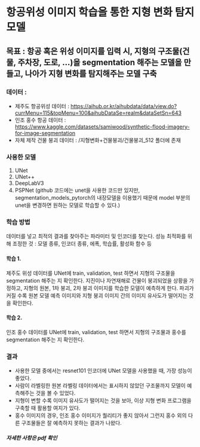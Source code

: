 # 항공위성 이미지 학습을 통한 지형 변화 탐지 모델
## 목표 : 항공 혹은 위성 이미지를 입력 시, 지형의 구조물(건물, 주차장, 도로, ...)을 segmentation 해주는 모델을 만들고, 나아가 지형 변화를 탐지해주는 모델 구축

### 데이터 :
- 제주도 항공위성 데이터 : https://aihub.or.kr/aihubdata/data/view.do?currMenu=115&topMenu=100&aihubDataSe=realm&dataSetSn=643
- 인조 홍수 항공 데이터 : https://www.kaggle.com/datasets/samiwood/synthetic-flood-imagery-for-image-segmentation
- 자체 제작 건물 붕괴 데이터 : /지형변화+건물붕괴/건물붕괴_512 폴더에 존재

### 사용한 모델
1. UNet
2. UNet++
3. DeepLabV3
4. PSPNet
(github 코드에는 unet을 사용한 코드만 있지만, segmentation_models_pytorch의 내장모델을 이용했기 때문에
model 부분의 unet을 변경하면 원하는 모델로 학습할 수 있다.)

### 학습 방법
데이터를 넣고 최적의 결과를 찾아주는 파라미터 및 인코더를 찾는다.
성능 최적화를 위해 조정한 것 : 모델 종류, 인코더 종류, 에폭, 학습률, 활성화 함수 등

#### 학습 1.
제주도 위성 데이터를 UNet에 train, validation, test 하면서 지형의 구조물을 segmentation 해주는 지 확인한다.
지진이나 자연재해로 건물이 붕괴되었을 상황을 가정하고, 지형의 원본, 1차 붕괴, 2차 붕괴 이미지를 학습한 모델이 예측하게 한다.
파괴가 커질 수록 원본 모델 예측 이미지와 지형 붕괴 이미지 간의 이미지 유사도가 떨어지는 것을 확인한다.

#### 학습 2.
인조 홍수 데이터를 UNet에 train, validation, test 하면서 지형의 구조물과 홍수를 segmentation 해주는 지 확인한다.

### 결과
- 사용한 모델 중에서는 resnet101 인코더에 UNet 모델을 사용했을 때, 가장 성능이 좋았다.
- 사람이 라벨링한 원본 라벨링 데이터에서는 표시하지 않았던 구조물까지 모델이 예측해주는 것을 볼 수 있었다.
- 지형이 변할 수록 이미지 유사도가 떨어지는 것을 보아, 이상 지형 변화 프로그램을 구축할 때 활용할 여지가 있다.
- 홍수 이미지의 경우, 인조 홍수 이미지가 퀄리티가 좋지 않아서 그런지 홍수 외의 다른 구조물들은 잘 예측하지 못하는 결과가 나왔다.

##### 자세한 사항은 pdf 확인









